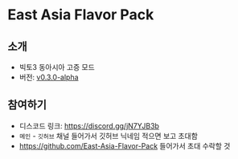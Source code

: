 # East Asia Flavor Pack

## 소개

- 빅토3 동아시아 고증 모드
- 버전: [v0.3.0-alpha](https://github.com/East-Asia-Flavor-Pack/East-Asia-Flavor-Pack/releases)

## 참여하기

- 디스코드 링크: https://discord.gg/jN7YJB3b
- `메인` - `깃허브` 채널 들어가서 깃허브 닉네임 적으면 보고 초대함
- https://github.com/East-Asia-Flavor-Pack 들어가서 초대 수락할 것
